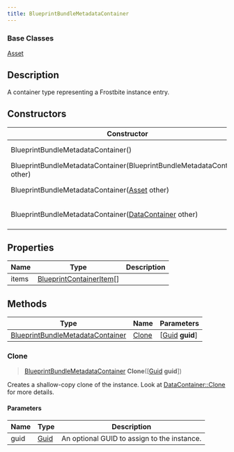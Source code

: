 ```yaml
---
title: BlueprintBundleMetadataContainer
---
```

### Base Classes

[Asset](Asset)

## Description

A container type representing a Frostbite instance entry.

## Constructors

| Constructor                                                                                 | Description                                                                                                                                             |
| ------------------------------------------------------------------------------------------- | ------------------------------------------------------------------------------------------------------------------------------------------------------- |
| BlueprintBundleMetadataContainer()                                                          | Create a new instance of this container type.                                                                                                           |
| BlueprintBundleMetadataContainer(BlueprintBundleMetadataContainer other)                    | Create a reference copy of an instance of the same type.                                                                                                |
| BlueprintBundleMetadataContainer([Asset](Asset) other)                                      | Upcast an instance of type [Asset](Asset) to [BlueprintBundleMetadataContainer](BlueprintBundleMetadataContainer).                                      |
| BlueprintBundleMetadataContainer([DataContainer](/vext/ref/shared/class/datacontainer) other) | Upcast an instance of type [DataContainer](/vext/ref/shared/class/datacontainer) to [BlueprintBundleMetadataContainer](BlueprintBundleMetadataContainer). |

## Properties

| Name  | Type                                                 | Description |
| ----- | ---------------------------------------------------- | ----------- |
| items | [BlueprintContainerItem](BlueprintContainerItem)\[\] |             |

## Methods

| Type                                                                 | Name            | Parameters                                     |
| -------------------------------------------------------------------- | --------------- | ---------------------------------------------- |
| [BlueprintBundleMetadataContainer](BlueprintBundleMetadataContainer) | [Clone](#clone) | \[[Guid](/vext/ref/shared/class/guid) **guid**\] |

### Clone

> [BlueprintBundleMetadataContainer](BlueprintBundleMetadataContainer) **Clone**(\[[Guid](/vext/ref/shared/class/guid) **guid**\])

Creates a shallow-copy clone of the instance. Look at [DataContainer::Clone](/vext/ref/shared/class/datacontainer#clone) for more details.

#### Parameters

| Name | Type         | Description                                 |
| ---- | ------------ | ------------------------------------------- |
| guid | [Guid](Guid) | An optional GUID to assign to the instance. |
